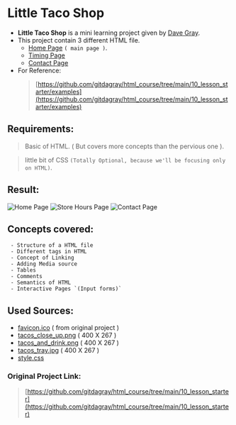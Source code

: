 # Little Taco Shop

- **Little Taco Shop** is a mini learning project given by [Dave Gray](https://github.com/gitdagray).
-  This project contain 3 different HTML file.
   - [Home Page](https://github.com/iamwatchdogs/FSWD_hands_on/tree/main/Front-end/HTML_CSS/Project/2.LittleTacoShop/Index.html) `( main page )`.
   - [Timing Page](https://github.com/iamwatchdogs/FSWD_hands_on/tree/main/Front-end/HTML_CSS/Project/2.LittleTacoShop/storeHours.html)
   - [Contact Page](https://github.com/iamwatchdogs/FSWD_hands_on/tree/main/Front-end/HTML_CSS/Project/2.LittleTacoShop/contact.html)
- For Reference:
    > [https://github.com/gitdagray/html_course/tree/main/10_lesson_starter/examples](https://github.com/gitdagray/html_course/tree/main/10_lesson_starter/examples)

## Requirements: 

> Basic of HTML. ( But covers more concepts than the pervious one ).

> little bit of CSS `(Totally Optional, because we'll be focusing only on HTML)`.

## Result:

![Home Page](https://github.com/iamwatchdogs/FSWD_hands_on/tree/main/Front-end/HTML_CSS/Project/2.LittleTacoShop/output/HomePage.png)
![Store Hours Page](https://github.com/iamwatchdogs/FSWD_hands_on/tree/main/Front-end/HTML_CSS/Project/2.LittleTacoShop/output/StoreHours.png)
![Contact Page](https://github.com/iamwatchdogs/FSWD_hands_on/tree/main/Front-end/HTML_CSS/Project/2.LittleTacoShop/output/Contact.png)

## Concepts covered:
```
 - Structure of a HTML file
 - Different tags in HTML
 - Concept of Linking
 - Adding Media source
 - Tables
 - Comments
 - Semantics of HTML
 - Interactive Pages `(Input forms)`
```

## Used Sources:
 - [favicon.ico](https://github.com/gitdagray/html_course/blob/main/10_lesson_starter/favicon.ico) ( from original project )
 - [tacos_close_up.png](https://github.com/iamwatchdogs/FSWD_hands_on/blob/main/Front-end/HTML_CSS/Project/2.LittleTacoShop/src/tacos_close_up_400x260.png) ( 400 X 267 )
 - [tacos_and_drink.png](https://github.com/iamwatchdogs/FSWD_hands_on/blob/main/Front-end/HTML_CSS/Project/2.LittleTacoShop/src/tacos_and_drink_400x267.png) ( 400 X 267 )
 - [tacos_tray.jpg](https://github.com/iamwatchdogs/FSWD_hands_on/blob/main/Front-end/HTML_CSS/Project/2.LittleTacoShop/src/tacos_tray_400x267.png) ( 400 X 267 )
 - [style.css](https://github.com/iamwatchdogs/FSWD_hands_on/blob/main/Front-end/HTML_CSS/Project/2.LittleTacoShop/src/style.css)

### Original Project Link:
> [https://github.com/gitdagray/html_course/tree/main/10_lesson_starter](https://github.com/gitdagray/html_course/tree/main/10_lesson_starter)
